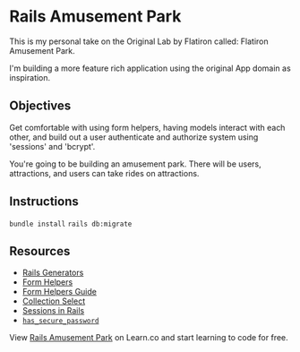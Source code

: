 # Rails Amusement Park
This is my personal take on the Original Lab by Flatiron called: Flatiron Amusement Park.

I'm building a more feature rich application using the original App domain as inspiration.

## Objectives

Get comfortable with using form helpers, having models interact with each other, and build out a
user authenticate and authorize system using 'sessions' and 'bcrypt'.

You're going to be building an amusement park. There will be users, attractions, and users can take rides on attractions.

## Instructions
`bundle install`
`rails db:migrate`

## Resources
* [Rails Generators](http://guides.rubyonrails.org/generators.html)
* [Form Helpers](http://api.rubyonrails.org/classes/ActionView/Helpers/FormHelper.html)
* [Form Helpers Guide](http://guides.rubyonrails.org/form_helpers.html)
* [Collection Select](http://stackoverflow.com/questions/8907867/can-someone-explain-collection-select-to-me-in-clear-simple-terms)
* [Sessions in Rails](http://guides.rubyonrails.org/security.html#sessions)
* [`has_secure_password`](http://api.rubyonrails.org/classes/ActiveModel/SecurePassword/ClassMethods.html)

<p data-visibility='hidden'>View <a href='https://learn.co/lessons/rails-amusement-park' title='Rails Amusement Park'>Rails Amusement Park</a> on Learn.co and start learning to code for free.</p>
